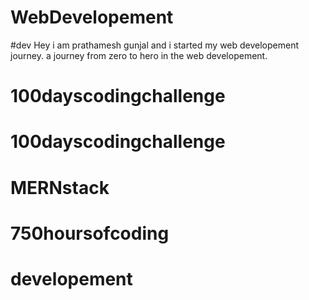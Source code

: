 # WebDevelopement
#dev
Hey i am prathamesh gunjal and i started my web developement journey.
 a journey from zero to hero in the web developement.
 # 100dayscodingchallenge
# 100dayscodingchallenge
# MERNstack
# 750hoursofcoding
# developement
